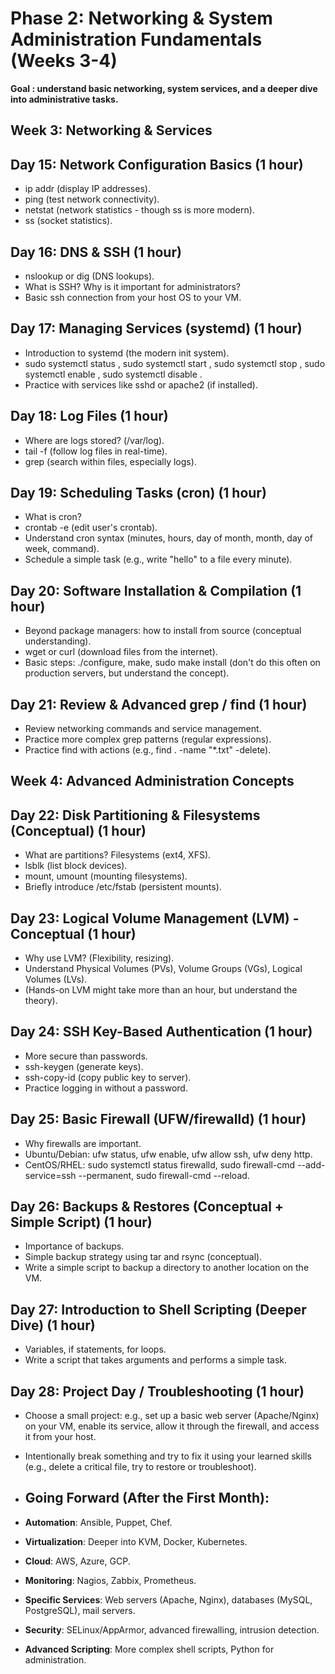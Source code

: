 # Phase 2: Networking & System Administration Fundamentals (Weeks 3-4)

**Goal : understand basic networking, system services, and a deeper dive into administrative tasks.**

## Week 3: Networking & Services

## Day 15: Network Configuration Basics (1 hour)
- ip addr (display IP addresses).
- ping (test network connectivity).
- netstat (network statistics - though ss is more modern).
- ss (socket statistics).

## Day 16: DNS & SSH (1 hour)
- nslookup or dig (DNS lookups).
- What is SSH? Why is it important for administrators?
- Basic ssh connection from your host OS to your VM.

## Day 17: Managing Services (systemd) (1 hour)
- Introduction to systemd (the modern init system).
- sudo systemctl status <service>, sudo systemctl start <service>, sudo systemctl stop <service>, sudo systemctl enable <service>, sudo systemctl disable <service>.
- Practice with services like sshd or apache2 (if installed).

## Day 18: Log Files (1 hour)
- Where are logs stored? (/var/log).
- tail -f (follow log files in real-time).
- grep (search within files, especially logs).

## Day 19: Scheduling Tasks (cron) (1 hour)
- What is cron?
- crontab -e (edit user's crontab).
- Understand cron syntax (minutes, hours, day of month, month, day of week, command).
- Schedule a simple task (e.g., write "hello" to a file every minute).

## Day 20: Software Installation & Compilation (1 hour)
- Beyond package managers: how to install from source (conceptual understanding).
- wget or curl (download files from the internet).
- Basic steps: ./configure, make, sudo make install (don't do this often on production servers, but understand the concept).

## Day 21: Review & Advanced grep / find (1 hour)
- Review networking commands and service management.
- Practice more complex grep patterns (regular expressions).
- Practice find with actions (e.g., find . -name "*.txt" -delete).

## Week 4: Advanced Administration Concepts

## Day 22: Disk Partitioning & Filesystems (Conceptual) (1 hour)
- What are partitions? Filesystems (ext4, XFS).
- lsblk (list block devices).
- mount, umount (mounting filesystems).
- Briefly introduce /etc/fstab (persistent mounts).

## Day 23: Logical Volume Management (LVM) - Conceptual (1 hour)
- Why use LVM? (Flexibility, resizing).
- Understand Physical Volumes (PVs), Volume Groups (VGs), Logical Volumes (LVs).
- (Hands-on LVM might take more than an hour, but understand the theory).

## Day 24: SSH Key-Based Authentication (1 hour)
- More secure than passwords.
- ssh-keygen (generate keys).
- ssh-copy-id (copy public key to server).
- Practice logging in without a password.

## Day 25: Basic Firewall (UFW/firewalld) (1 hour)
- Why firewalls are important.
- Ubuntu/Debian: ufw status, ufw enable, ufw allow ssh, ufw deny http.
- CentOS/RHEL: sudo systemctl status firewalld, sudo firewall-cmd --add-service=ssh --permanent, sudo firewall-cmd --reload.

## Day 26: Backups & Restores (Conceptual + Simple Script) (1 hour)
- Importance of backups.
- Simple backup strategy using tar and rsync (conceptual).
- Write a simple script to backup a directory to another location on the VM.

## Day 27: Introduction to Shell Scripting (Deeper Dive) (1 hour)
- Variables, if statements, for loops.
- Write a script that takes arguments and performs a simple task.

## Day 28: Project Day / Troubleshooting (1 hour)
- Choose a small project: e.g., set up a basic web server (Apache/Nginx) on your VM, enable its service, allow it through the firewall, and access it from your host.
- Intentionally break something and try to fix it using your learned skills (e.g., delete a critical file, try to restore or troubleshoot).

- ## Going Forward (After the First Month):
- **Automation**: Ansible, Puppet, Chef.
- **Virtualization**: Deeper into KVM, Docker, Kubernetes.
- **Cloud**: AWS, Azure, GCP.
- **Monitoring**: Nagios, Zabbix, Prometheus.
- **Specific Services**: Web servers (Apache, Nginx), databases (MySQL, PostgreSQL), mail servers.
- **Security**: SELinux/AppArmor, advanced firewalling, intrusion detection.
- **Advanced Scripting**: More complex shell scripts, Python for administration.
